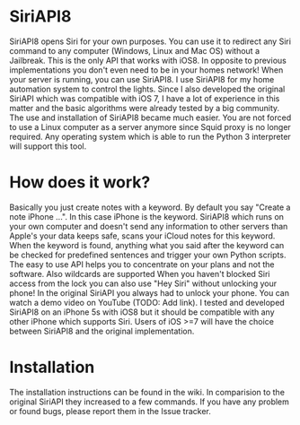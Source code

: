 SiriAPI8
========
SiriAPI8 opens Siri for your own purposes. You can use it to redirect any Siri command to any computer (Windows, Linux and Mac OS) without a Jailbreak. This is the only API that works with iOS8. In opposite to previous implementations you don't even need to be in your homes network! When your server is running, you can use SiriAPI8.
I use SiriAPI8 for my home automation system to control the lights. Since I also developed the original SiriAPI which was compatible with iOS 7, I have a lot of experience in this matter and the basic algorithms were already tested by a big community. The use and installation of SiriAPI8 became much easier. You are not forced to use a Linux computer as a server anymore since Squid proxy is no longer required. Any operating system which is able to run the Python 3 interpreter will support this tool.

How does it work?
=================
Basically you just create notes with a keyword. By default you say "Create a note iPhone ...". In this case iPhone is the keyword. SiriAPI8 which runs on your own computer and doesn't send any information to other servers than Apple's your data keeps safe, scans your iCloud notes for this keyword. When the keyword is found, anything what you said after the keyword can be checked for predefined sentences and trigger your own Python scripts. The easy to use API helps you to concentrate on your plans and not the software. Also wildcards are supported
When you haven't blocked Siri access from the lock you can also use "Hey Siri" without unlocking your phone! In the original SiriAPI you always had to unlock your phone.
You can watch a demo video on YouTube (TODO: Add link). I tested and developed SiriAPI8 on an iPhone 5s with iOS8 but it should be compatible with any other iPhone which supports Siri. Users of iOS >=7 will have the choice between SiriAPI8 and the original implementation.

Installation
============
The installation instructions can be found in the wiki. In comparision to the original SiriAPI they increased to a few commands. If you have any problem or found bugs, please report them in the Issue tracker.
